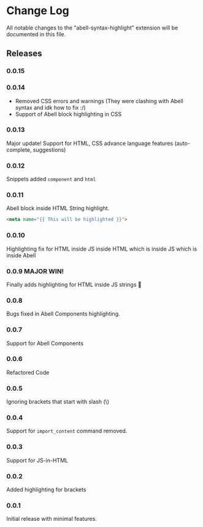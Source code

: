 # Change Log

All notable changes to the "abell-syntax-highlight" extension will be documented in this file.

## Releases

### 0.0.15

### 0.0.14
- Removed CSS errors and warnings (They were clashing with Abell syntax and idk how to fix :/)
- Support of Abell block highlighting in CSS

### 0.0.13
Major update! Support for HTML, CSS advance language features (auto-complete, suggestions)

### 0.0.12
Snippets added `component` and `html`

### 0.0.11
Abell block inside HTML String highlight. 
```html
<meta name="{{ This will be highlighted }}">
``` 

### 0.0.10
Highlighting fix for HTML inside JS inside HTML which is inside JS which is inside Abell

### 0.0.9 MAJOR WIN!
Finally adds highlighting for HTML inside JS strings 🎉

### 0.0.8
Bugs fixed in Abell Components highlighting.

### 0.0.7
Support for Abell Components

### 0.0.6
Refactored Code

### 0.0.5
Ignoring brackets that start with slash (\\)

### 0.0.4
Support for `import_content` command removed.

### 0.0.3

Support for JS-in-HTML

### 0.0.2

Added highlighting for brackets

### 0.0.1

Initial release with minimal features.


